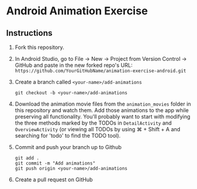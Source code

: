 # Android Animation Exercise
## Instructions
1. Fork this repository. 

2. In Android Studio, go to File -> New -> Project from Version Control -> GitHub and paste in the new forked repo's URL: `https://github.com/YourGitHubName/animation-exercise-android.git`

3. Create a branch called `<your-name>/add-animations`

    ```
    git checkout -b <your-name>/add-animations
    ```
4. Download the animation movie files from the `animation_movies` folder in this repository and watch them. Add those animations to the app while preserving all functionality. You'll probably want to start with modifying the three methods marked by the TODOs in `DetailActivity` and `OverviewActivity` (or viewing all TODOs by using ⌘ + Shift + A and searching for 'todo' to find the TODO tool).

5. Commit and push your branch up to Github

    ```
    git add .
    git commit -m "Add animations"
    git push origin <your-name>/add-animations
    ```
6. Create a pull request on GitHub

